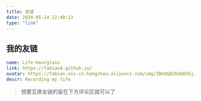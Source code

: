 ```yaml
---
title: 友链
date: 2020-05-24 22:40:13
type: "link"
---
```

## 我的友链
~~~yml
name: Life-Hourglass
link: https://fabian4.github.io/
avatar: https://fabian.oss-cn-hangzhou.aliyuncs.com/img/ZWnOQA3kUGKXSjJ.jpg
descr: Recording my life
~~~

> 想要互换友链的留在下方评论区就可以了